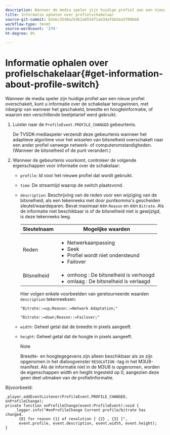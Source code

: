 ```yaml
---
description: Wanneer de media speler zijn huidige profiel aan een nieuw profiel overschakelt, kunt u informatie over de schakelaar terugwinnen, met inbegrip van wanneer het geschakeld, breedte en hoogteinformatie, of waarom een verschillende beetjetarief werd gebruikt.
title: Informatie ophalen over profielschakelaar
source-git-commit: 02ebc3548a254b2a6554f1ab34afbb3ea5f09bb8
workflow-type: tm+mt
source-wordcount: '274'
ht-degree: 0%

---
```


# Informatie ophalen over profielschakelaar{#get-information-about-profile-switch}

Wanneer de media speler zijn huidige profiel aan een nieuw profiel overschakelt, kunt u informatie over de schakelaar terugwinnen, met inbegrip van wanneer het geschakeld, breedte en hoogteinformatie, of waarom een verschillende beetjetarief werd gebruikt.

1. Luister naar de `ProfileEvent.PROFILE_CHANGED` gebeurtenis.

   De TVSDK-mediaspeler verzendt deze gebeurtenis wanneer het adaptieve algoritme voor het wisselen van bitsnelheid overschakelt naar een ander profiel vanwege netwerk- of computeromstandigheden. (Wanneer de bitsnelheid of de punt verandert.)
1. Wanneer de gebeurtenis voorkomt, controleer de volgende eigenschappen voor informatie over de schakelaar:

   * `profile`: Id voor het nieuwe profiel dat wordt gebruikt.
   * `time`: De streamtijd waarop de switch plaatsvond.
   * `description`: Beschrijving van de reden voor een wijziging van de bitsnelheid, als een tekenreeks met door puntkomma&#39;s gescheiden sleutel/waardeparen. Bevat maximaal één `Reason` en één `Bitrate`. Als de informatie niet beschikbaar is of de bitsnelheid niet is gewijzigd, is deze tekenreeks leeg.

     <table id="table_E400FD9C57FF40CBAC14AF6847CD8301"> 
       <thead> 
         <tr> 
         <th colname="col1" class="entry"> Sleutelnaam </th> 
         <th colname="col2" class="entry"> Mogelijke waarden </th> 
         </tr> 
       </thead>
       <tbody> 
         <tr> 
         <td colname="col1"> <span class="codeph"> Reden </span> </td> 
         <td colname="col2"> 
          <ul id="ul_37DDE3F297634ED6B47DF5D73F969369"> 
          <li id="li_E374B029E1AF40689D70A9D30E057C5B">Netwerkaanpassing </li> 
          <li id="li_753862EEF1C9474EA8E20C89F5EF5D8D">Seek </li> 
          <li id="li_EC14923F92CF4D11A47928A8D2DE6D8B">Profiel wordt niet ondersteund </li> 
          <li id="li_695AB4A89C9D4833AF6D8B6424FC912B">Failover </li> 
          </ul> </td> 
         </tr> 
         <tr> 
         <td colname="col1"> <span class="codeph"> Bitsnelheid </span> </td> 
         <td colname="col2"> 
          <ul id="ul_1B49BD90A91147359712E1AFD8877E23"> 
          <li id="li_1C8E593C65D34742B14A8D0EAD43E0A9"> <span class="codeph"> omhoog </span>: De bitsnelheid is verhoogd </li> 
          <li id="li_B1A00E3985A849B6855E15CF70D79BB8"> <span class="codeph"> omlaag </span>: De bitsnelheid is verlaagd </li> 
          </ul> </td> 
         </tr> 
       </tbody> 
       </table>

     Hier volgen enkele voorbeelden van geretourneerde waarden `description` tekenreeksen:

     ```
     "Bitrate::=up;Reason::=Network Adaptation;" 
     
     "Bitrate::=down;Reason::=Failover;"
     ```

   * `width`: Geheel getal dat de breedte in pixels aangeeft.
   * `height`: Geheel getal dat de hoogte in pixels aangeeft.

     >[!NOTE]
     >
     >Breedte- en hoogtegegevens zijn alleen beschikbaar als ze zijn opgenomen in het dialoogvenster `RESOLUTION` -tag in het M3U8-manifest. Als de informatie niet in de M3U8 is opgenomen, worden de eigenschappen width en height ingesteld op 0, aangezien deze geen deel uitmaken van de profielinformatie.

<!--<a id="example_A713D420AE2E4E3CB7B78C6BC732BE90"></a>-->

Bijvoorbeeld:

```
_player.addEventListener(ProfileEvent.PROFILE_CHANGED, onProfileChange); 
private function onProfileChange(event:ProfileEvent):void { 
    _logger.info("#onProfileChange Current profile/bitrate has changed.  
      {0} for reason {1} of resolution [ {2} , {3} ]",  
      event.profile, event.description, event.width, event.height); 
}
```
